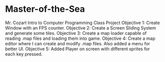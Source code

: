 # Master-of-the-Sea
Mr. Cozart Intro to Computer Programming Class Project 
Objective 1:
  Create Window with an FPS counter.
Objective 2:
  Create a Screen Sliding System and generate some tiles.
Objective 3:
  Create a map loader capable of reading .map files and loading them into game.
Objective 4:
  Create a map editor where I can create and modify .map files. Also added a menu for better UI.
Objective 5:
  Added Player on screen with different sprites for each key pressed.

